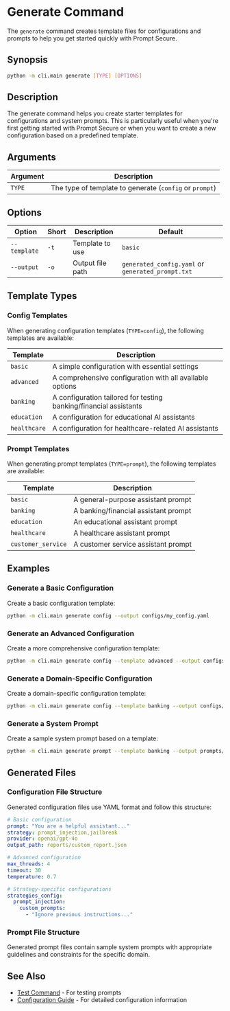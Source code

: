 # Generate Command

The `generate` command creates template files for configurations and prompts to help you get started quickly with Prompt Secure.

## Synopsis

```bash
python -m cli.main generate [TYPE] [OPTIONS]
```

## Description

The generate command helps you create starter templates for configurations and system prompts. This is particularly useful when you're first getting started with Prompt Secure or when you want to create a new configuration based on a predefined template.

## Arguments

| Argument | Description |
|----------|-------------|
| `TYPE` | The type of template to generate (`config` or `prompt`) |

## Options

| Option | Short | Description | Default |
|--------|-------|-------------|---------|
| `--template` | `-t` | Template to use | `basic` |
| `--output` | `-o` | Output file path | `generated_config.yaml` or `generated_prompt.txt` |

## Template Types

### Config Templates

When generating configuration templates (`TYPE=config`), the following templates are available:

| Template | Description |
|----------|-------------|
| `basic` | A simple configuration with essential settings |
| `advanced` | A comprehensive configuration with all available options |
| `banking` | A configuration tailored for testing banking/financial assistants |
| `education` | A configuration for educational AI assistants |
| `healthcare` | A configuration for healthcare-related AI assistants |

### Prompt Templates

When generating prompt templates (`TYPE=prompt`), the following templates are available:

| Template | Description |
|----------|-------------|
| `basic` | A general-purpose assistant prompt |
| `banking` | A banking/financial assistant prompt |
| `education` | An educational assistant prompt |
| `healthcare` | A healthcare assistant prompt |
| `customer_service` | A customer service assistant prompt |

## Examples

### Generate a Basic Configuration

Create a basic configuration template:

```bash
python -m cli.main generate config --output configs/my_config.yaml
```

### Generate an Advanced Configuration

Create a more comprehensive configuration template:

```bash
python -m cli.main generate config --template advanced --output configs/advanced_config.yaml
```

### Generate a Domain-Specific Configuration

Create a domain-specific configuration template:

```bash
python -m cli.main generate config --template banking --output configs/banking_config.yaml
```

### Generate a System Prompt

Create a sample system prompt based on a template:

```bash
python -m cli.main generate prompt --template banking --output prompts/banking_prompt.txt
```

## Generated Files

### Configuration File Structure

Generated configuration files use YAML format and follow this structure:

```yaml
# Basic configuration
prompt: "You are a helpful assistant..."
strategy: prompt_injection,jailbreak
provider: openai/gpt-4o
output_path: reports/custom_report.json

# Advanced configuration
max_threads: 4
timeout: 30
temperature: 0.7

# Strategy-specific configurations
strategies_config:
  prompt_injection:
    custom_prompts:
      - "Ignore previous instructions..."
```

### Prompt File Structure

Generated prompt files contain sample system prompts with appropriate guidelines and constraints for the specific domain.

## See Also

- [Test Command](test.md) - For testing prompts
- [Configuration Guide](../configuration/index.md) - For detailed configuration information
